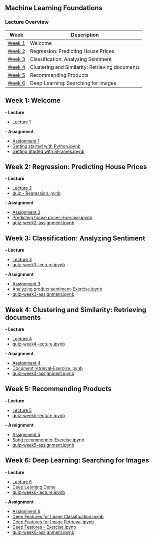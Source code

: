 Machine Learning Foundations
---

### Lecture Overview

| Week | Description |
|--------------------------------------------------------------------------------------------------------------|-------------------------------------------------------------------------------------------------------------------------------------------------------------------|
| [Week 1](https://github.com/gurinderpal/machinelearning/tree/master/machine_learning/1_machine_learning_foundations#week-1-welcome) | Welcome |
| [Week 2](https://github.com/gurinderpal/machinelearning/tree/master/machine_learning/1_machine_learning_foundations#week-2-regression-predicting-house-prices) | Regression: Predicting House Prices |
| [Week 3](https://github.com/gurinderpal/machinelearning/tree/master/machine_learning/1_machine_learning_foundations#week-3-classification-analyzing-sentiment) | Classification: Analyzing Sentiment |
| [Week 4](https://github.com/gurinderpal/machinelearning/tree/master/machine_learning/1_machine_learning_foundations#week-4-clustering-and-similarity-retrieving-documents) | Clustering and Similarity: Retrieving documents |
| [Week 5](https://github.com/gurinderpal/machinelearning/tree/master/machine_learning/1_machine_learning_foundations#week-5-recommending-products) | Recommending Products |
| [Week 6](https://github.com/gurinderpal/machinelearning/tree/master/machine_learning/1_machine_learning_foundations#week-6-deep-learning-searching-for-images) | Deep Learning: Searching for Images |

## Week 1: Welcome

**- Lecture**

- [Lecture 1](https://github.com/gurinderpal/machinelearning/tree/master/machine_learning/1_machine_learning_foundations/lecture/week1)

**- Assignment**

- [Assignment 1](https://github.com/gurinderpal/machinelearning/tree/master/machine_learning/1_machine_learning_foundations/assignment/week1)
- [Getting started with Python.ipynb](http://nbviewer.jupyter.org/github/tuanavu/coursera-university-of-washington/blob/master/machine_learning/1_machine_learning_foundations/assignment/week1/Getting%20started%20with%20iPython%20Notebook.ipynb)
- [Getting Started with SFrames.ipynb](http://nbviewer.jupyter.org/github/tuanavu/coursera-university-of-washington/blob/master/machine_learning/1_machine_learning_foundations/assignment/week1/Getting%20Started%20with%20SFrames.ipynb)


## Week 2: Regression: Predicting House Prices

**- Lecture**

- [Lecture 2](https://github.com/gurinderpal/machinelearning/tree/master/machine_learning/1_machine_learning_foundations/lecture/week2)
- [quiz - Regression.ipynb](http://nbviewer.jupyter.org/github/tuanavu/coursera-university-of-washington/blob/master/machine_learning/1_machine_learning_foundations/lecture/week2/quiz%20-%20Regression.ipynb)

**- Assignment**

- [Assignment 2](https://github.com/gurinderpal/machinelearning/tree/master/machine_learning/1_machine_learning_foundations/assignment/week2)
- [Predicting house prices-Exercise.ipynb](http://nbviewer.jupyter.org/github/tuanavu/coursera-university-of-washington/blob/master/machine_learning/1_machine_learning_foundations/assignment/week2/Predicting%20house%20prices-Exercise.ipynb)
- [quiz-week2-assignment.ipynb](http://nbviewer.jupyter.org/github/tuanavu/coursera-university-of-washington/blob/master/machine_learning/1_machine_learning_foundations/assignment/week2/quiz-week2-assignment.ipynb)


## Week 3: Classification: Analyzing Sentiment

**- Lecture**

- [Lecture 3](https://github.com/gurinderpal/machinelearning/tree/master/machine_learning/1_machine_learning_foundations/lecture/week3)
- [quiz-week3-lecture.ipynb](http://nbviewer.jupyter.org/github/tuanavu/coursera-university-of-washington/blob/master/machine_learning/1_machine_learning_foundations/lecture/week3/quiz-week3-lecture.ipynb)

**- Assignment**

- [Assignment 3](https://github.com/gurinderpal/machinelearning/tree/master/machine_learning/1_machine_learning_foundations/assignment/week3)
- [Analyzing product sentiment-Exercise.ipynb](http://nbviewer.jupyter.org/github/tuanavu/coursera-university-of-washington/blob/master/machine_learning/1_machine_learning_foundations/assignment/week3/Analyzing%20product%20sentiment-Exercise.ipynb)
- [quiz-week3-assignment.ipynb](http://nbviewer.jupyter.org/github/tuanavu/coursera-university-of-washington/blob/master/machine_learning/1_machine_learning_foundations/assignment/week3/quiz-week3-assignment.ipynb)

## Week 4: Clustering and Similarity: Retrieving documents

**- Lecture**

- [Lecture 4](https://github.com/gurinderpal/machinelearning/tree/master/machine_learning/1_machine_learning_foundations/lecture/week4)
- [quiz-week4-lecture.ipynb](http://nbviewer.jupyter.org/github/tuanavu/coursera-university-of-washington/blob/master/machine_learning/1_machine_learning_foundations/lecture/week4/quiz-week4-lecture.ipynb)

**- Assignment**

- [Assignment 4](https://github.com/gurinderpal/machinelearning/tree/master/machine_learning/1_machine_learning_foundations/assignment/week4)
- [Document retrieval-Exercise.ipynb](http://nbviewer.jupyter.org/github/tuanavu/coursera-university-of-washington/blob/master/machine_learning/1_machine_learning_foundations/assignment/week4/Document%20retrieval-Exercise.ipynb)
- [quiz-week4-assignment.ipynb](http://nbviewer.jupyter.org/github/tuanavu/coursera-university-of-washington/blob/master/machine_learning/1_machine_learning_foundations/assignment/week4/quiz-week4-assignment.ipynb)


## Week 5: Recommending Products

**- Lecture**

- [Lecture 5](https://github.com/gurinderpal/machinelearning/tree/master/machine_learning/1_machine_learning_foundations/lecture/week5)
- [quiz-week5-lecture.ipynb](http://nbviewer.jupyter.org/github/tuanavu/coursera-university-of-washington/blob/master/machine_learning/1_machine_learning_foundations/lecture/week5/quiz-week5-lecture.ipynb)

**- Assignment**

- [Assignment 5](https://github.com/gurinderpal/machinelearning/tree/master/machine_learning/1_machine_learning_foundations/assignment/week5)
- [Song recommender-Exercise.ipynb](https://github.com/tuanavu/coursera-university-of-washington/blob/master/machine_learning/1_machine_learning_foundations/assignment/week5/Song%20recommender-Exercise.ipynb)
- [quiz-week5-assignment.ipynb](http://nbviewer.jupyter.org/github/tuanavu/coursera-university-of-washington/blob/master/machine_learning/1_machine_learning_foundations/assignment/week5/quiz-week5-assignment.ipynb)

## Week 6: Deep Learning: Searching for Images

**- Lecture**

- [Lecture 6](https://github.com/gurinderpal/machinelearning/tree/master/machine_learning/1_machine_learning_foundations/lecture/week6)
- [Deep Learning Demo](http://phototag.herokuapp.com/#)
- [quiz-week6-lecture.ipynb](http://nbviewer.jupyter.org/github/tuanavu/coursera-university-of-washington/blob/master/machine_learning/1_machine_learning_foundations/lecture/week6/quiz-week6-lecture.ipynb)

**- Assignment**

- [Assignment 6](https://github.com/gurinderpal/machinelearning/tree/master/machine_learning/1_machine_learning_foundations/assignment/week6)
- [Deep Features for Image Classification.ipynb](http://nbviewer.jupyter.org/github/tuanavu/coursera-university-of-washington/blob/master/machine_learning/1_machine_learning_foundations/assignment/week6/Deep%20Features%20for%20Image%20Classification.ipynb)
- [Deep Features for Image Retrieval.ipynb](http://nbviewer.jupyter.org/github/tuanavu/coursera-university-of-washington/blob/master/machine_learning/1_machine_learning_foundations/assignment/week6/Deep%20Features%20for%20Image%20Retrieval.ipynb)
- [Deep Features - Exercise.ipynb](http://nbviewer.jupyter.org/github/tuanavu/coursera-university-of-washington/blob/master/machine_learning/1_machine_learning_foundations/assignment/week6/Deep%20Features%20-%20Exercise.ipynb)
- [quiz-week6-assignment.ipynb](http://nbviewer.jupyter.org/github/tuanavu/coursera-university-of-washington/blob/master/machine_learning/1_machine_learning_foundations/assignment/week6/quiz-week6-assignment.ipynb)
